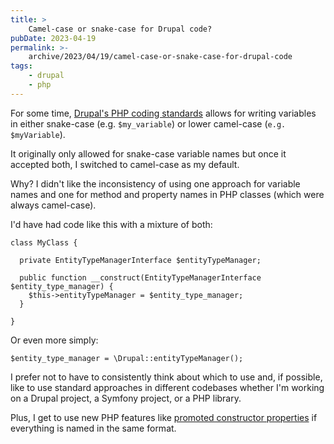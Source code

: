 ```yaml
---
title: >
    Camel-case or snake-case for Drupal code?
pubDate: 2023-04-19
permalink: >-
    archive/2023/04/19/camel-case-or-snake-case-for-drupal-code
tags:
    - drupal
    - php
---
```


For some time, [Drupal's PHP coding standards](https://www.drupal.org/docs/develop/standards/php/php-coding-standards#s-functions-and-variables) allows for writing variables in either snake-case (e.g. `$my_variable`) or lower camel-case (`e.g. $myVariable`).

It originally only allowed for snake-case variable names but once it accepted both, I switched to camel-case as my default.

Why? I didn't like the inconsistency of using one approach for variable names and one for method and property names in PHP classes (which were always camel-case).

I'd have had code like this with a mixture of both:

```language-php
class MyClass {

  private EntityTypeManagerInterface $entityTypeManager;

  public function __construct(EntityTypeManagerInterface $entity_type_manager) {
    $this->entityTypeManager = $entity_type_manager;
  }

}
```

Or even more simply:

```language-php
$entity_type_manager = \Drupal::entityTypeManager();
```

I prefer not to have to consistently think about which to use and, if possible, like to use standard approaches in different codebases whether I'm working on a Drupal project, a Symfony project, or a PHP library.

Plus, I get to use new PHP features like [promoted constructor properties]({{site.url}}/archive/2023/04/12/cleaner-php-code-with-promoted-constructor-properties) if everything is named in the same format.
